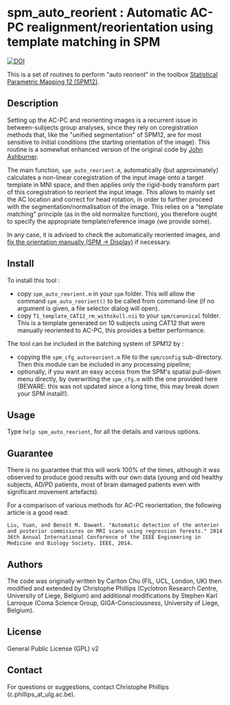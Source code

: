 # spm_auto_reorient : Automatic AC-PC realignment/reorientation using template matching in SPM
[![DOI](https://zenodo.org/badge/46079046.svg)](https://zenodo.org/badge/latestdoi/46079046)

This is a set of routines to perform "auto reorient" in the toolbox [Statistical Parametric Mapping 12 (SPM12)](https://www.fil.ion.ucl.ac.uk/spm/).

## Description
Setting up the AC-PC and reorienting images is a recurrent issue in between-subjects group analyses, since they rely on coregistration methods that, like the "unified segmentation" of SPM12, are for most sensitive to initial conditions (the starting orientation of the image). This routine is a somewhat enhanced version of the original code by [John Ashburner](https://en.wikibooks.org/wiki/SPM/How-to#How_to_automatically_reorient_images?).

The main function, `spm_auto_reorient.m`, automatically (but approximately) calculates a non-linear coregistration of the input image onto a target template in MNI space, and then applies only the rigid-body transform part of this coregistration to reorient the input image. This allows to mainly set the AC location and correct for head rotation, in order to further proceed with the segmentation/normalisation of the image. This relies on a "template matching" principle (as in the old normalize function), you therefore ought to specify the appropriate template/reference image (we provide some).

In any case, it is advised to check the automatically reoriented images, and [fix the orientation manually (SPM -> Display)](https://en.wikibooks.org/wiki/SPM/How-to#How_to_manually_change_the_orientation_of_an_image?) if necessary.

## Install

To install this tool :
* copy `spm_auto_reorient.m` in your `spm` folder. This will allow the command `spm_auto_reorient()` to be called from command-line (if no argument is given, a file selector dialog will open).
* copy `T1_template_CAT12_rm_withskull.nii` to your `spm/canonical` folder. This is a template generated on 10 subjects using CAT12 that were manually reoriented to AC-PC, this provides a better performance.

The tool can be included in the batching system of SPM12 by : 
- copying the `spm_cfg_autoreorient.m` file to the `spm/config` sub-directory. Then this module can be included in any processing pipeline;
- optionally, if you want an easy access from the SPM's spatial pull-down menu directly, by overwriting the `spm_cfg.m` with the one provided here (BEWARE: this was not updated since a long time, this may break down your SPM install!).

## Usage

Type `help spm_auto_reorient`, for all the details and various options.

## Guarantee
There is no guarantee that this will work 100% of the times, although it was observed to produce good results with our own data (young and old healthy subjects, AD/PD patients, most of brain damaged patients even with significant movement artefacts).

For a comparison of various methods for AC-PC reorientation, the following article is a good read:

`Liu, Yuan, and Benoit M. Dawant. "Automatic detection of the anterior and posterior commissures on MRI scans using regression forests." 2014 36th Annual International Conference of the IEEE Engineering in Medicine and Biology Society. IEEE, 2014.`

## Authors
The code was originally written by Carlton Chu (FIL, UCL, London, UK) then modified and extended by Christophe Phillips (Cyclotron Research Centre, University of Liege, Belgium) and additional modifications by Stephen Karl Larroque (Coma Science Group, GIGA-Consciousness, University of Liege, Belgium).

## License
General Public License (GPL) v2

## Contact
For questions or suggestions, contact Christophe Phillips (c.phillips_at_ulg.ac.be).
